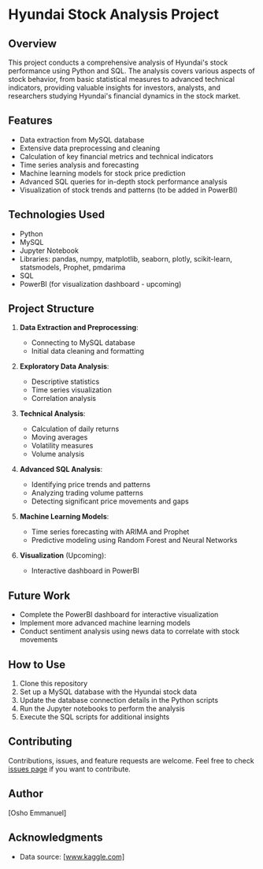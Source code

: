 # Hyundai Stock Analysis Project

## Overview
This project conducts a comprehensive analysis of Hyundai's stock performance using Python and SQL. The analysis covers various aspects of stock behavior, from basic statistical measures to advanced technical indicators, providing valuable insights for investors, analysts, and researchers studying Hyundai's financial dynamics in the stock market.

## Features
- Data extraction from MySQL database
- Extensive data preprocessing and cleaning
- Calculation of key financial metrics and technical indicators
- Time series analysis and forecasting
- Machine learning models for stock price prediction
- Advanced SQL queries for in-depth stock performance analysis
- Visualization of stock trends and patterns (to be added in PowerBI)

## Technologies Used
- Python
- MySQL
- Jupyter Notebook
- Libraries: pandas, numpy, matplotlib, seaborn, plotly, scikit-learn, statsmodels, Prophet, pmdarima
- SQL
- PowerBI (for visualization dashboard - upcoming)

## Project Structure
1. **Data Extraction and Preprocessing**: 
   - Connecting to MySQL database
   - Initial data cleaning and formatting

2. **Exploratory Data Analysis**:
   - Descriptive statistics
   - Time series visualization
   - Correlation analysis

3. **Technical Analysis**:
   - Calculation of daily returns
   - Moving averages
   - Volatility measures
   - Volume analysis

4. **Advanced SQL Analysis**:
   - Identifying price trends and patterns
   - Analyzing trading volume patterns
   - Detecting significant price movements and gaps

5. **Machine Learning Models**:
   - Time series forecasting with ARIMA and Prophet
   - Predictive modeling using Random Forest and Neural Networks

6. **Visualization** (Upcoming):
   - Interactive dashboard in PowerBI


## Future Work
- Complete the PowerBI dashboard for interactive visualization
- Implement more advanced machine learning models
- Conduct sentiment analysis using news data to correlate with stock movements

## How to Use
1. Clone this repository
2. Set up a MySQL database with the Hyundai stock data
3. Update the database connection details in the Python scripts
4. Run the Jupyter notebooks to perform the analysis
5. Execute the SQL scripts for additional insights

## Contributing
Contributions, issues, and feature requests are welcome. Feel free to check [issues page](link-to-your-issues-page) if you want to contribute.

## Author
[Osho Emmanuel]


## Acknowledgments
- Data source: [www.kaggle.com]
